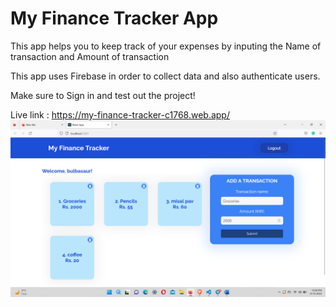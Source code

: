 # My Finance Tracker App

This app helps you to keep track of your expenses by inputing the Name of transaction and Amount of transaction

This app uses Firebase in order to collect data and also authenticate users.

Make sure to Sign in and test out the project!

Live link : https://my-finance-tracker-c1768.web.app/
![alt text](./public/project-photo.png)
